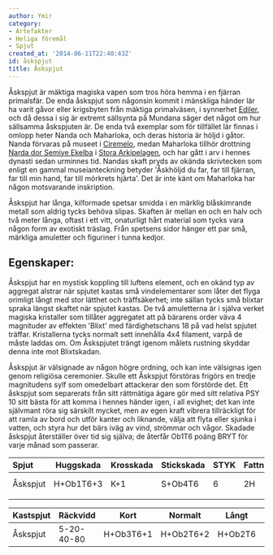 ```yaml
---
author: Ymir
category:
- Artefakter
- Heliga föremål
- Spjut
created_at: '2014-06-11T22:40:43Z'
id: åskspjut
title: Åskspjut
---
```

Åskspjut är mäktiga magiska vapen som tros höra hemma i en fjärran primalsfär. De enda åskspjut som någonsin kommit i mänskliga händer lär ha varit gåvor eller krigsbyten från mäktiga primalväsen, i synnerhet [Ediler], och då dessa i sig är extremt sällsynta på Mundana säger det något om hur sällsamma åskspjuten är. De enda två exemplar som för tillfället lär finnas i omlopp heter Nanda och Maharloka, och deras historia är höljd i gåtor. Nanda förvaras på museet i [Ciremelo], medan Maharloka tillhör drottning [Narda dor Semiye Ekelba] i [Stora Arkipelagen], och har gått i arv i hennes dynasti sedan urminnes tid. Nandas skaft pryds av okända skrivtecken som enligt en gammal museianteckning betyder 'Åskhöljd du far, far till fjärran, far till min hand, far till mörkrets hjärta'. Det är inte känt om Maharloka har någon motsvarande inskription.

Åskspjut har långa, kilformade spetsar smidda i en märklig blåskimrande metall som aldrig tycks behöva slipas. Skaften är mellan en och en halv och två meter långa, oftast i ett vitt, onaturligt hårt material som tycks vara någon form av exotiskt träslag. Från spetsens sidor hänger ett par små, märkliga amuletter och figuriner i tunna kedjor.

## Egenskaper:

Åskspjut har en mystisk koppling till luftens element, och en okänd typ av aggregat alstrar när spjutet kastas små vindelementarer som låter det flyga orimligt långt med stor lätthet och träffsäkerhet; inte sällan tycks små blixtar spraka längst skaftet när spjutet kastas. De två amuletterna är i själva verket magiska kristaller som tillåter aggregatet att på bärarens order väva 4 magnituder av effekten 'Blixt' med färdighetschans 18 på vad helst spjutet träffar. Kristallerna tycks normalt sett innehålla 4x4 filament, varpå de måste laddas om. Om Åskspjutet trängt igenom målets rustning skyddar denna inte mot Blixtskadan.

Åskspjut är välsignade av någon högre ordning, och kan inte välsignas igen genom religiösa ceremonier. Skulle ett Åskspjut förstöras frigörs en tredje magnitudens sylf som omedelbart attackerar den som förstörde det. Ett åskspjut som separerats från sitt rättmätiga ägare gör med sitt relativa PSY 10 sitt bästa för att komma i hennes händer igen, i all evighet; det kan inte självmant röra sig särskilt mycket, men av egen kraft vibrera tillräckligt för att ramla av bord och utför kanter och liknande, välja att flyta eller sjunka i vatten, och styra hur det bärs iväg av vind, strömmar och vågor. Skadade åskspjut återställer över tid sig själva; de återfår Ob1T6 poäng BRYT för varje månad som passerar.

| Spjut    | Huggskada | Krosskada | Stickskada | STYK | Fattn | BRYT | SI  | Längd  | Vikt   | Pris |
|:---------|-----------|-----------|------------|------|-------|------|-----|--------|--------|------|
| Åskspjut | H+Ob1T6+3 | K+1       | S+Ob4T6    | 6    | 2H    | 20   | 4/2 | 185 cm | 1,3 kg | \-   |
|          |           |           |            |      |       |      |     |        |        |      |

| Kastspjut | Räckvidd   | Kort      | Normalt   | Långt   | Mkt Långt | STYK | Fattn | BRYT | Längd  | Vikt   | Pris |
|:----------|------------|-----------|-----------|---------|-----------|------|-------|------|--------|--------|------|
| Åskspjut  | 5-20-40-80 | H+Ob3T6+1 | H+Ob2T6+2 | H+Ob2T6 | H+Ob1T6+3 | 7    | 1H    | 20   | 185 cm | 1,3 kg | \-   |

  [Ediler]: Ediler
  [Ciremelo]: Ciremelo
  [Narda dor Semiye Ekelba]: Narda_dor_Semiye_Ekelba
  [Stora Arkipelagen]: Stora_Arkipelagen